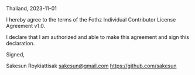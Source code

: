 Thailand, 2023-11-01

I hereby agree to the terms of the Fothz Individual Contributor License Agreement v1.0.

I declare that I am authorized and able to make this agreement and sign this declaration.

Signed,

Sakesun Roykiattisak sakesun@gmail.com https://github.com/sakesun
